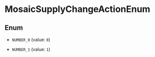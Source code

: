 

# MosaicSupplyChangeActionEnum

## Enum


* `NUMBER_0` (value: `0`)

* `NUMBER_1` (value: `1`)



